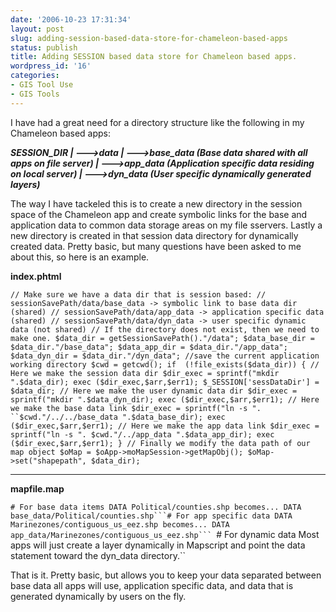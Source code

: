 ```yaml
---
date: '2006-10-23 17:31:34'
layout: post
slug: adding-session-based-data-store-for-chameleon-based-apps
status: publish
title: Adding SESSION based data store for Chameleon based apps.
wordpress_id: '16'
categories:
- GIS Tool Use
- GIS Tools
---
```


I have had a great need for a directory structure like the following in my Chameleon based apps:

**_SESSION_DIR
|
--->data
|
--->base_data (Base data shared with all apps on file server)
|
--->app_data (Application specific data residing on local server)
|
--->dyn_data (User specific dynamically generated layers)_**

The way I have tackeled this is to create a new directory in the session space of the Chameleon app and create symbolic links for the base and application data to common data storage areas on my file sservers.  Lastly a new directory is created in that session data directory for dynamically created data.  Pretty basic, but many questions have been asked to me about this, so here is an example.

**index.phtml**

`// Make sure we have a data dir that is session based:
// sessionSavePath/data/base_data -> symbolic link to base data dir (shared)
// sessionSavePath/data/app_data -> application specific data (shared)
// sessionSavePath/data/dyn_data -> user specific dynamic data (not shared)
// If the directory does not exist, then we need to make one.
$data_dir = getSessionSavePath()."/data";
$data_base_dir = $data_dir."/base_data";
$data_app_dir = $data_dir."/app_data";
$data_dyn_dir = $data_dir."/dyn_data";
//save the current application working directory
$cwd = getcwd();
if  (!file_exists($data_dir))
{
// Here we make the session data dir
$dir_exec = sprintf("mkdir ".$data_dir);
exec ($dir_exec,$arr,$err1);
$_SESSION['sessDataDir'] = $data_dir;
// Here we make the user dynamic data dir
$dir_exec = sprintf("mkdir ".$data_dyn_dir);
exec ($dir_exec,$arr,$err1);
// Here we make the base data link
$dir_exec = sprintf("ln -s ".
``$cwd."/../../base_data ".$data_base_dir);
exec ($dir_exec,$arr,$err1);
// Here we make the app data link
$dir_exec = sprintf("ln -s ".
$cwd."/../app_data ".$data_app_dir);
exec ($dir_exec,$arr,$err1);
}
// Finally we modify the data path of our map object
$oMap = $oApp->moMapSession->getMapObj();
$oMap->set("shapepath", $data_dir);`
** **

**mapfile.map**

`# For base data items
DATA Political/counties.shp
becomes...
DATA base_data/Political/counties.shp```# For app specific data
DATA Marinezones/contiguous_us_eez.shp
becomes...
DATA app_data/Marinezones/contiguous_us_eez.shp```
`# For dynamic data
Most apps will just create a layer dynamically in Mapscript and point the data statement toward the dyn_data directory.``

That is it.  Pretty basic, but allows you to keep your data separated between base data all apps will use, application specific data, and data that is generated dynamically by users on the fly.
